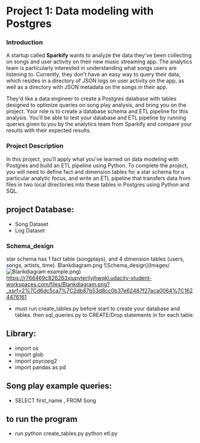 # Project 1: Data modeling with Postgres

### Introduction
A startup called **Sparkify** wants to analyze the data they've been collecting on songs and user activity on their new music streaming app. The analytics team is particularly interested in understanding what songs users are listening to. Currently, they don't have an easy way to query their data, which resides in a directory of JSON logs on user activity on the app, as well as a directory with JSON metadata on the songs in their app.

They'd like a data engineer to create a Postgres database with tables designed to optimize queries on song play analysis, and bring you on the project. Your role is to create a database schema and ETL pipeline for this analysis. You'll be able to test your database and ETL pipeline by running queries given to you by the analytics team from Sparkify and compare your results with their expected results.

### Project Description
In this project, you'll apply what you've learned on data modeling with Postgres and build an ETL pipeline using Python. To complete the project, you will need to define fact and dimension tables for a star schema for a particular analytic focus, and write an ETL pipeline that transfers data from files in two local directories into these tables in Postgres using Python and SQL.

## project Database: 
- Song Dataset
- Log Dataset

### Schema_design 
 star schema has 1 fact table (songplays), and 4 dimension tables (users, songs, artists, time). 
Blankdiagram.png
![Schema_design](Images/![Blankdiagram](https://user-images.githubusercontent.com/73554040/123582595-c3103000-d7e6-11eb-82b4-9c65837394be.png)
example.png)
https://r766469c826263xjupyterllyjhwqkl.udacity-student-workspaces.com/files/Blankdiagram.png?_xsrf=2%7Cd6dc5ca7%7C2db87b53d8cc0b37e62487f27aca0064%7C1624476161


- must run create_tables.py before start to create your database and tables. then sql_queries.py to CREATE/Drop statements in for each table.

## Library:
- import os
- import glob
- import psycopg2
- import pandas as pd

## Song play example queries:
- SELECT first_name ,  FROM Song


## to run the program 
- run python create_tables.py  python etl.py
